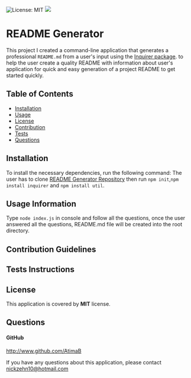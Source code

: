 ![License: MIT](https://img.shields.io/badge/License-MIT-green.svg)  ![](https://img.shields.io/github/followers/AtimaB?style=social)


# README Generator
This project I created a command-line application that generates a professional `README.md` from a user's input using the [Inquirer package](https://www.npmjs.com/package/inquirer). to help the user create a quality README with information about user's application for quick and easy generation of a project README to get started quickly.

## Table of Contents
* [Installation](#installation)
* [Usage](#usage-information)
* [License](#license)
* [Contribution](#contribution-guidelines)
* [Tests](#tests-instructions)
* [Questions](#questions)

## Installation
  To install the necessary dependencies, run the following command: The user has to clone [README Generator Repository](https://github.com/AtimaB/Readme-Generator.git) then run `npm init`,`npm install inquirer` and `npm install util`.
## Usage Information
  Type `node index.js` in console and follow all the questions, once the user answered all the questions, README.md file will be created into the root directory.
## Contribution Guidelines

## Tests Instructions

## License
This application is covered by **MIT** license.

## Questions
#### GitHub
  http://www.github.com/AtimaB

If you have any questions about this application, please contact  nickzehn10@hotmail.com

